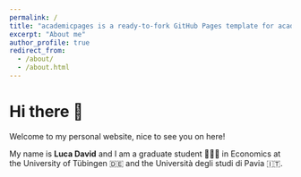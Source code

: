 ```yaml
---
permalink: /
title: "academicpages is a ready-to-fork GitHub Pages template for academic personal websites"
excerpt: "About me"
author_profile: true
redirect_from: 
  - /about/
  - /about.html
---
```


Hi there 👋
======

Welcome to my personal website, nice to see you on here!

My name is **Luca David** and I am a graduate student 👨🏼‍🎓 in Economics at the University of Tübingen 🇩🇪 and the Università degli studi di Pavia 🇮🇹.
